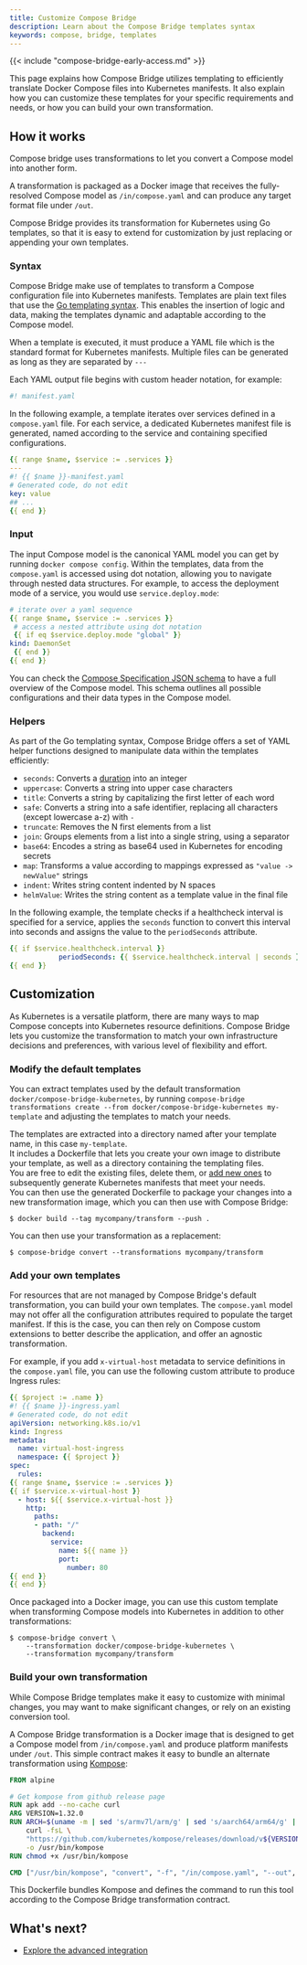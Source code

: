 ```yaml
---
title: Customize Compose Bridge 
description: Learn about the Compose Bridge templates syntax
keywords: compose, bridge, templates
---
```


{{< include "compose-bridge-early-access.md" >}}

This page explains how Compose Bridge utilizes templating to efficiently translate Docker Compose files into Kubernetes manifests. It also explain how you can customize these templates for your specific requirements and needs, or how you can build your own transformation. 

## How it works 

Compose bridge uses transformations to let you convert a Compose model into another form. 

A transformation is packaged as a Docker image that receives the fully-resolved Compose model as `/in/compose.yaml` and can produce any target format file under `/out`.

Compose Bridge provides its transformation for Kubernetes using Go templates, so that it is easy to extend for customization by just replacing or appending your own templates.

### Syntax

Compose Bridge make use of templates to transform a Compose configuration file into Kubernetes manifests. Templates are plain text files that use the [Go templating syntax](https://pkg.go.dev/text/template). This enables the insertion of logic and data, making the templates dynamic and adaptable according to the Compose model.

When a template is executed, it must produce a YAML file which is the standard format for Kubernetes manifests. Multiple files can be generated as long as they are separated by `---`

Each YAML output file begins with custom header notation, for example:

```yaml
#! manifest.yaml
```

In the following example, a template iterates over services defined in a `compose.yaml` file. For each service, a dedicated Kubernetes manifest file is generated, named according to the service and containing specified configurations.

```yaml
{{ range $name, $service := .services }}
---
#! {{ $name }}-manifest.yaml
# Generated code, do not edit
key: value
## ...
{{ end }}
```

### Input

The input Compose model is the canonical YAML model you can get by running  `docker compose config`. Within the templates, data from the `compose.yaml` is accessed using dot notation, allowing you to navigate through nested data structures. For example, to access the deployment mode of a service, you would use `service.deploy.mode`:

 ```yaml
# iterate over a yaml sequence
{{ range $name, $service := .services }}
  # access a nested attribute using dot notation
  {{ if eq $service.deploy.mode "global" }}
kind: DaemonSet
  {{ end }}
{{ end }}
```

You can check the [Compose Specification JSON schema](https://github.com/compose-spec/compose-go/blob/main/schema/compose-spec.json) to have a full overview of the Compose model. This schema outlines all possible configurations and their data types in the Compose model. 

### Helpers

As part of the Go templating syntax, Compose Bridge offers a set of YAML helper functions designed to manipulate data within the templates efficiently:

- `seconds`: Converts a [duration](extension.md#specifying-durations) into an integer
- `uppercase`: Converts a string into upper case characters
- `title`: Converts a string by capitalizing the first letter of each word
- `safe`: Converts a string into a safe identifier, replacing all characters (except lowercase a-z) with `-`
- `truncate`: Removes the N first elements from a list
- `join`: Groups elements from a list into a single string, using a separator
- `base64`: Encodes a string as base64 used in Kubernetes for encoding secrets
- `map`: Transforms a value according to mappings expressed as `"value -> newValue"` strings 
- `indent`: Writes string content indented by N spaces
- `helmValue`: Writes the string content as a template value in the final file

In the following example, the template checks if a healthcheck interval is specified for a service, applies the `seconds` function to convert this interval into seconds and assigns the value to the `periodSeconds` attribute.

```yaml
{{ if $service.healthcheck.interval }}
            periodSeconds: {{ $service.healthcheck.interval | seconds }}{{ end }}
{{ end }}
```

## Customization

As Kubernetes is a versatile platform, there are many ways
to map Compose concepts into Kubernetes resource definitions. Compose
Bridge lets you customize the transformation to match your own infrastructure
decisions and preferences, with various level of flexibility and effort.

### Modify the default templates

You can extract templates used by the default transformation `docker/compose-bridge-kubernetes`,
by running `compose-bridge transformations create --from docker/compose-bridge-kubernetes my-template` 
and adjusting the templates to match your needs.

The templates are extracted into a directory named after your template name, in this case `my-template`.  
It includes a Dockerfile that lets you create your own image to distribute your template, as well as a directory containing the templating files.  
You are free to edit the existing files, delete them, or [add new ones](#add-your-own-templates) to subsequently generate Kubernetes manifests that meet your needs.  
You can then use the generated Dockerfile to package your changes into a new transformation image, which you can then use with Compose Bridge:

```console
$ docker build --tag mycompany/transform --push .
```

You can then use your transformation as a replacement:

```console
$ compose-bridge convert --transformations mycompany/transform 
```

### Add your own templates

For resources that are not managed by Compose Bridge's default transformation, 
you can build your own templates. The `compose.yaml` model may not offer all 
the configuration attributes required to populate the target manifest. If this is the case, you can
then rely on Compose custom extensions to better describe the
application, and offer an agnostic transformation.

For example, if you add `x-virtual-host` metadata
to service definitions in the `compose.yaml` file, you can use the following custom attribute
to produce Ingress rules:

```yaml
{{ $project := .name }}
#! {{ $name }}-ingress.yaml
# Generated code, do not edit
apiVersion: networking.k8s.io/v1
kind: Ingress
metadata:
  name: virtual-host-ingress
  namespace: {{ $project }}
spec:
  rules:  
{{ range $name, $service := .services }}
{{ if $service.x-virtual-host }}
  - host: ${{ $service.x-virtual-host }}
    http:
      paths:
      - path: "/"
        backend:
          service:
            name: ${{ name }}
            port:
              number: 80  
{{ end }}
{{ end }}
```

Once packaged into a Docker image, you can use this custom template
when transforming Compose models into Kubernetes in addition to other
transformations:

```console
$ compose-bridge convert \
    --transformation docker/compose-bridge-kubernetes \
    --transformation mycompany/transform 
```

### Build your own transformation

While Compose Bridge templates make it easy to customize with minimal changes,
you may want to make significant changes, or rely on an existing conversion tool.

A Compose Bridge transformation is a Docker image that is designed to get a Compose model
from `/in/compose.yaml` and produce platform manifests under `/out`. This simple 
contract makes it easy to bundle an alternate transformation using 
[Kompose](https://kompose.io/):

```Dockerfile
FROM alpine

# Get kompose from github release page
RUN apk add --no-cache curl
ARG VERSION=1.32.0
RUN ARCH=$(uname -m | sed 's/armv7l/arm/g' | sed 's/aarch64/arm64/g' | sed 's/x86_64/amd64/g') && \
    curl -fsL \
    "https://github.com/kubernetes/kompose/releases/download/v${VERSION}/kompose-linux-${ARCH}" \
    -o /usr/bin/kompose
RUN chmod +x /usr/bin/kompose

CMD ["/usr/bin/kompose", "convert", "-f", "/in/compose.yaml", "--out", "/out"]
```

This Dockerfile bundles Kompose and defines the command to run this tool according
to the Compose Bridge transformation contract.

## What's next?

- [Explore the advanced integration](advanced-integration.md)
